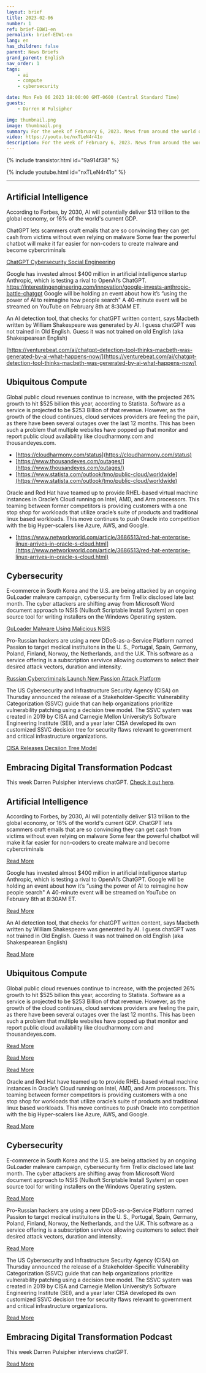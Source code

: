 ```yaml
---
layout: brief
title: 2023-02-06
number: 1
ref: brief-EDW1-en
permalink: brief-EDW1-en
lang: en
has_children: false
parent: News Briefs
grand_parent: English
nav_order: 1
tags:
    - ai
    - compute
    - cybersecurity

date: Mon Feb 06 2023 18:00:00 GMT-0600 (Central Standard Time)
guests:
    - Darren W Pulsipher

img: thumbnail.png
image: thumbnail.png
summary: For the week of February 6, 2023. News from around the world of digital transformation in artificial intelligence, cloud computing, and cybersecurity.
video: https://youtu.be/nxTLeN4r41o
description: For the week of February 6, 2023. News from around the world of digital transformation in artificial intelligence, cloud computing, and cybersecurity.
---
```



{% include transistor.html id="9a914f38" %}



{% include youtube.html id="nxTLeN4r41o" %}


---

## Artificial Intelligence

According to Forbes, by 2030, AI will potentially deliver $13 trillion to the global economy, or 16% of the world's 
current GDP. 

ChatGPT lets scammers craft emails that are so convincing they can get cash from victims without even relying on malware
Some fear the powerful chatbot will make it far easier for non-coders to create malware and become cybercriminals

[ChatGPT Cybersecurity Social Engineering](https://fortune.com/2023/02/03/chatgpt-cyberattacks-cybersecurity-social-engineering-darktrace-abnormal/)

Google has invested almost $400 million in artificial intelligence startup Anthropic, which is testing a rival to OpenAI’s ChatGPT. https://interestingengineering.com/innovation/google-invests-anthropic-battle-chatgpt 
Google will be holding an event about how it’s “using the power of AI to reimagine how people search" A 40-minute event will be streamed on YouTube on February 8th at 8:30AM ET.

An AI detection tool, that checks for chatGPT written content, says Macbeth written by William Shakespeare was 
generated by AI. I guess chatGPT was not trained in Old English. Guess it was not trained on old English (aka Shakespearean English)

[https://venturebeat.com/ai/chatgpt-detection-tool-thinks-macbeth-was-generated-by-ai-what-happens-now/](https://venturebeat.com/ai/chatgpt-detection-tool-thinks-macbeth-was-generated-by-ai-what-happens-now/) 

## Ubiquitous Compute

Global public cloud revenues continue to increase, with the projected 26% growth to hit $525 billion this year, according to Statista.
Software as a service is projected to be $253 Billion of that revenue. However, as the growth of the cloud 
continues, cloud services providers are feeling the pain, as there have been several outages over the last 12 months.
This has been such a problem that multiple websites have popped up that monitor and report public cloud availability 
like cloudharmony.com and thousandeyes.com.  

* [https://cloudharmony.com/status](https://cloudharmony.com/status)
* [https://www.thousandeyes.com/outages/](https://www.thousandeyes.com/outages/)
* [https://www.statista.com/outlook/tmo/public-cloud/worldwide](https://www.statista.com/outlook/tmo/public-cloud/worldwide)

Oracle and Red Hat have teamed up to provide RHEL-based virtual machine instances in Oracle’s Cloud running on Intel,
AMD, and Arm processors. This teaming between former competitors is providing customers with a one stop shop for
workloads that utilize oracle’s suite of products and traditional linux based workloads. This move continues to push
Oracle into competition with the big Hyper-scalers like Azure, AWS, and Google.

* [https://www.networkworld.com/article/3686513/red-hat-enterprise-linux-arrives-in-oracle-s-cloud.html](https://www.networkworld.com/article/3686513/red-hat-enterprise-linux-arrives-in-oracle-s-cloud.html)

## Cybersecurity

E-commerce in South Korea and the U.S. are being attacked by an ongoing GuLoader malware campaign, cybersecurity firm 
Trellix disclosed late last month. The cyber attackers are shifting away from Microsoft Word document approach to NSIS (Nullsoft Scriptable Install 
System) an open source tool for writing installers on the Windows Operating system.

[GuLoader Malware Using Malicious NSIS](https://thehackernews.com/2023/02/guloader-malware-using-malicious-nsis.html)

Pro-Russian hackers are using a new DDoS-as-a-Service Platform named Passion to target medical instituitons in the U.
S., Portugal, Spain, Germany, Poland, Finland, Norway, the Netherlands, and the U.K. This software as a service 
offering is a subscription servivce allowing customers to select their desired attack vectors, duration and intensity.

[Russian Cybercriminals Launch New Passion Attack Platform](https://cyware.com/news/russian-cybercriminals-launch-new-passion-attack-platform-798d8713)

The US Cybersecurity and Infrastructure Security Agency (CISA) on Thursday announced the release of a Stakeholder-Specific Vulnerability Categorization (SSVC) guide that can help organizations prioritize vulnerability patching using a decision tree model.
The SSVC system was created in 2019 by CISA and Carnegie Mellon University’s Software Engineering Institute (SEI), and a year later CISA developed its own customized SSVC decision tree for security flaws relevant to government and critical infrastructure organizations.

[CISA Releases Decsiion Tree Model](https://www.securityweek.com/cisa-releases-decision-tree-model-help-companies-prioritize-vulnerability-patching/)

## Embracing Digital Transformation Podcast

This week Darren Pulsipher interviews chatGPT. [Check it out here](https://www.embracingdigital.org/episodes-EDT122).
## Artificial Intelligence

According to Forbes, by 2030, AI will potentially deliver $13 trillion to the global economy, or 16% of the world's current GDP. ChatGPT lets scammers craft emails that are so convincing they can get cash from victims without even relying on malware Some fear the powerful chatbot will make it far easier for non-coders to create malware and become cybercriminals

[Read More](https://fortune.com/2023/02/03/chatgpt-cyberattacks-cybersecurity-social-engineering-darktrace-abnormal/)

Google has invested almost $400 million in artificial intelligence startup Anthropic, which is testing a rival to OpenAI’s ChatGPT. Google will be holding an event about how it’s “using the power of AI to reimagine how people search" A 40-minute event will be streamed on YouTube on February 8th at 8:30AM ET.

[Read More](https://interestingengineering.com/innovation/google-invests-anthropic-battle-chatgpt )

An AI detection tool, that checks for chatGPT written content, says Macbeth written by William Shakespeare was generated by AI. I guess chatGPT was not trained in Old English. Guess it was not trained on old English (aka Shakespearean English)

[Read More](https://venturebeat.com/ai/chatgpt-detection-tool-thinks-macbeth-was-generated-by-ai-what-happens-now/)

## Ubiquitous Compute

Global public cloud revenues continue to increase, with the projected 26% growth to hit $525 billion this year, according to Statista. Software as a service is projected to be $253 Billion of that revenue. However, as the growth of the cloud continues, cloud services providers are feeling the pain, as there have been several outages over the last 12 months. This has been such a problem that multiple websites have popped up that monitor and report public cloud availability like cloudharmony.com and thousandeyes.com.  

[Read More](https://cloudharmony.com/status)

[Read More](https://www.thousandeyes.com/outages/)

[Read More](https://www.statista.com/outlook/tmo/public-cloud/worldwide)

Oracle and Red Hat have teamed up to provide RHEL-based virtual machine instances in Oracle’s Cloud running on Intel, AMD, and Arm processors. This teaming between former competitors is providing customers with a one stop shop for workloads that utilize oracle’s suite of products and traditional linux based workloads. This move continues to push Oracle into competition with the big Hyper-scalers like Azure, AWS, and Google.

[Read More](https://www.networkworld.com/article/3686513/red-hat-enterprise-linux-arrives-in-oracle-s-cloud.html)

## Cybersecurity

E-commerce in South Korea and the U.S. are being attacked by an ongoing GuLoader malware campaign, cybersecurity firm Trellix disclosed late last month. The cyber attackers are shifting away from Microsoft Word document approach to NSIS (Nullsoft Scriptable Install System) an open source tool for writing installers on the Windows Operating system. 

[Read More](https://thehackernews.com/2023/02/guloader-malware-using-malicious-nsis.html)

Pro-Russian hackers are using a new DDoS-as-a-Service Platform named Passion to target medical instituitons in the U. S., Portugal, Spain, Germany, Poland, Finland, Norway, the Netherlands, and the U.K. This software as a service offering is a subscription servivce allowing customers to select their desired attack vectors, duration and intensity. 

[Read More](https://cyware.com/news/russian-cybercriminals-launch-new-passion-attack-platform-798d8713)

The US Cybersecurity and Infrastructure Security Agency (CISA) on Thursday announced the release of a Stakeholder-Specific Vulnerability Categorization (SSVC) guide that can help organizations prioritize vulnerability patching using a decision tree model. The SSVC system was created in 2019 by CISA and Carnegie Mellon University’s Software Engineering Institute (SEI), and a year later CISA developed its own customized SSVC decision tree for security flaws relevant to government and critical infrastructure organizations.

[Read More](https://www.securityweek.com/cisa-releases-decision-tree-model-help-companies-prioritize-vulnerability-patching/)

## Embracing Digital Transformation Podcast

This week Darren Pulsipher interviews chatGPT. 

[Read More](https://www.embracingdigital.org/episodes-EDT122)


